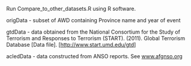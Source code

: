 Run Compare_to_other_datasets.R using R software.

origData - subset of AWD containing Province name and year of event

gtdData - data obtained from the National Consortium for the Study of Terrorism and Responses to Terrorism (START). (2011). Global Terrorism Database [Data file]. [http://www.start.umd.edu/gtd]

acledData - data constructed from ANSO reports. See www.afgnso.org